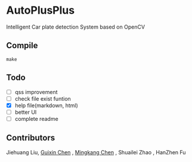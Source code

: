 # AutoPlusPlus

Intelligent Car plate detection System based on OpenCV

## Compile

```
make
```

## Todo

- [ ] qss improvement
- [ ] check file exist funtion
- [x] help file(markdown, html)
- [ ] better UI
- [ ] complete readme

## Contributors

Jiehuang Liu, [Guixin Chen](https://github.com/josedelinux) ,  [Mingkang  Chen](https://github.com/jarvis618) , Shuailei Zhao ,  HanZhen Fu

